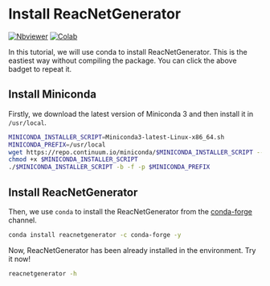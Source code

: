 # Install ReacNetGenerator

[![Nbviewer](https://raw.githubusercontent.com/jupyter/design/master/logos/Badges/nbviewer_badge.svg)](https://nbviewer.jupyter.org/github/tongzhugroup/reacnetgenerator/blob/master/tutorial/install.ipynb)
[![Colab](https://img.njzjz.win/?url=colab.research.google.com/assets/colab-badge.svg)](https://colab.research.google.com/github/tongzhugroup/reacnetgenerator/blob/master/tutorial/install.ipynb)

In this tutorial, we will use conda to install ReacNetGenerator. This is the eastiest way without compiling the package. You can click the above badget to repeat it.

## Install Miniconda

Firstly, we download the latest version of Miniconda 3 and then install it in `/usr/local`.

```bash
MINICONDA_INSTALLER_SCRIPT=Miniconda3-latest-Linux-x86_64.sh
MINICONDA_PREFIX=/usr/local
wget https://repo.continuum.io/miniconda/$MINICONDA_INSTALLER_SCRIPT --no-verbose
chmod +x $MINICONDA_INSTALLER_SCRIPT
./$MINICONDA_INSTALLER_SCRIPT -b -f -p $MINICONDA_PREFIX
```

## Install ReacNetGenerator

Then, we use `conda` to install the ReacNetGenerator from the [conda-forge](https://github.com/conda-forge) channel.

```bash
conda install reacnetgenerator -c conda-forge -y
```

Now, ReacNetGenerator has been already installed in the environment. Try it now!

```bash
reacnetgenerator -h
```
